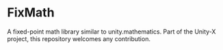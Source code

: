 # FixMath
A fixed-point math library similar to unity.mathematics. Part of the Unity-X project, this repository welcomes any contribution.
